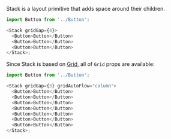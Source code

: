 Stack is a layout primitive that adds space around their children.

```javascript
import Button from '../Button';

<Stack gridGap={4}>
  <Button>Button</Button>
  <Button>Button</Button>
  <Button>Button</Button>
</Stack>;
```

Since Stack is based on [Grid](/#/Primitives?id=grid), all of `Grid` props are available:

```javascript
import Button from '../Button';

<Stack gridGap={3} gridAutoFlow="column">
  <Button>Button</Button>
  <Button>Button</Button>
  <Button>Button</Button>
  <Button>Button</Button>
  <Button>Button</Button>
  <Button>Button</Button>
  <Button>Button</Button>
</Stack>;
```
